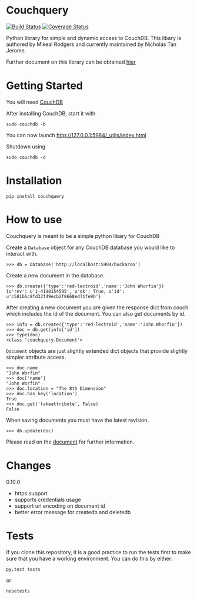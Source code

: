 Couchquery
==========
[![Build Status](https://travis-ci.org/nicolaisi/couchquery.png?branch=master)](https://travis-ci.org/nicolaisi/couchquery)
[![Coverage Status](https://coveralls.io/repos/nicolaisi/couchquery/badge.png?branch=master)](https://coveralls.io/r/nicolaisi/couchquery?branch=master)

Python library for simple and dynamic access to CouchDB. This libary is authored by Mikeal Rodgers and currently maintained by Nicholas Tan Jerome.

Further document on this library can be obtained [hier](http://mikeal.github.io/couchquery/)


Getting Started
===============
You will need [CouchDB](http://docs.couchdb.org/en/latest/install/index.html)

After installing CouchDB, start it with
    
    sudo couchdb -b
    
You can now launch http://127.0.0.1:5984/_utils/index.html

Shutdown using
    
    sudo couchdb -d

Installation
============
    
    pip install couchquery
    

How to use
==========
Couchquery is meant to be a simple python libary for CouchDB

Create a `Database` object for any CouchDB database you would like to interact with.

    >>> db = Database('http://localhost:5984/buckaroo')

Create a new document in the database.

    >>> db.create({'type':'red-lectroid','name':'John Whorfin'})
    {u'rev': u'1-4198154595', u'ok': True, u'id': u'c581bbc8fd32f49ecb2f8668ed71fe9b'}

After creating a new document you are given the response dict from couch which includes the id of the document. You can also get documents by id.

    >>> info = db.create({'type':'red-lectroid','name':'John Whorfin'})
    >>> doc = db.get(info['id'])
    >>> type(doc)
    <class 'couchquery.Document'>

`Document` objects are just slightly extended dict objects that provide slightly simpler attribute access.

    >>> doc.name
    "John Worfin"
    >>> doc['name']
    "John Worfin"
    >>> doc.location = "The 8th Dimension"
    >>> doc.has_key('location')
    True
    >>> doc.get('fakeattribute', False)
    False
    
When saving documents you must have the latest revision.

    >>> db.update(doc)
    
Please read on the [document](http://nicolaisi.github.io/couchquery/) for further information.

Changes
=======
0.10.0

+ https support
+ supports credentials usage
+ support url encoding on document id
+ better error message for createdb and deletedb

Tests
=====
If you clone this repository, it is a good practice to run the tests first to make sure that you have a working environment.
You can do this by either:

    py.test tests
    
or

    nosetests



